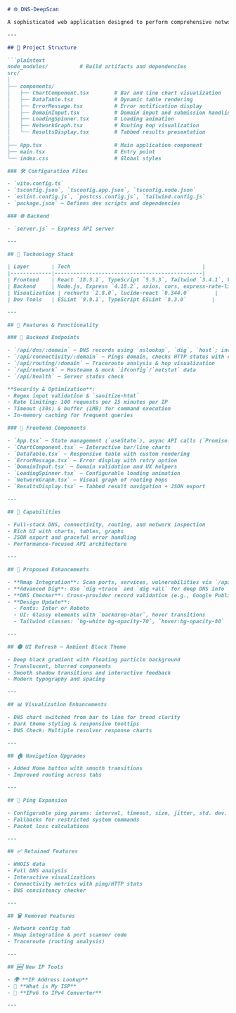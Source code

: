 ```markdown
# 🌐 DNS-DeepScan

A sophisticated web application designed to perform comprehensive network analysis for a given domain. Built with a modern JavaScript stack including **React**, **TypeScript**, **Vite**, and **Express**, this tool provides detailed insights into DNS records, connectivity metrics, routing paths, and network configuration through reusable components and data visualizations.

---

## 📁 Project Structure

```plaintext
node_modules/          # Build artifacts and dependencies
src/
│
├── components/
│   ├── ChartComponent.tsx        # Bar and line chart visualization
│   ├── DataTable.tsx             # Dynamic table rendering
│   ├── ErrorMessage.tsx          # Error notification display
│   ├── DomainInput.tsx           # Domain input and submission handling
│   ├── LoadingSpinner.tsx        # Loading animation
│   ├── NetworkGraph.tsx          # Routing hop visualization
│   └── ResultsDisplay.tsx        # Tabbed results presentation
│
├── App.tsx                       # Main application component
├── main.tsx                      # Entry point
└── index.css                     # Global styles

### 🛠 Configuration Files

- `vite.config.ts`
- `tsconfig.json`, `tsconfig.app.json`, `tsconfig.node.json`
- `eslint.config.js`, `postcss.config.js`, `tailwind.config.js`
- `package.json` – Defines dev scripts and dependencies

### 🌐 Backend

- `server.js` – Express API server

---

## 🧰 Technology Stack

| Layer       | Tech                                          |
|-------------|-----------------------------------------------|
| Frontend    | React `18.3.1`, TypeScript `5.5.3`, Tailwind `3.4.1`, Vite `7.0.6` |
| Backend     | Node.js, Express `4.18.2`, axios, cors, express-rate-limit |
| Visualization | recharts `2.8.0`, lucide-react `0.344.0`        |
| Dev Tools   | ESLint `9.9.1`, TypeScript ESLint `8.3.0`        |

---

## 🚀 Features & Functionality

### 🧠 Backend Endpoints

- `/api/dns/:domain` – DNS records using `nslookup`, `dig`, `host`; includes A record parsing & mock WHOIS
- `/api/connectivity/:domain` – Pings domain, checks HTTP status with curl, includes mock telnet
- `/api/routing/:domain` – Traceroute analysis & hop visualization
- `/api/network` – Hostname & mock `ifconfig`/`netstat` data
- `/api/health` – Server status check

**Security & Optimization**:
- Regex input validation & `sanitize-html`
- Rate limiting: 100 requests per 15 minutes per IP
- Timeout (30s) & buffer (1MB) for command execution
- In-memory caching for frequent queries

### 🎨 Frontend Components

- `App.tsx` – State management (`useState`), async API calls (`Promise.allSettled`)
- `ChartComponent.tsx` – Interactive bar/line charts
- `DataTable.tsx` – Responsive table with custom rendering
- `ErrorMessage.tsx` – Error display with retry option
- `DomainInput.tsx` – Domain validation and UX helpers
- `LoadingSpinner.tsx` – Configurable loading animation
- `NetworkGraph.tsx` – Visual graph of routing hops
- `ResultsDisplay.tsx` – Tabbed result navigation + JSON export

---

## 🎯 Capabilities

- Full-stack DNS, connectivity, routing, and network inspection
- Rich UI with charts, tables, graphs
- JSON export and graceful error handling
- Performance-focused API architecture

---

## 🔧 Proposed Enhancements

- **Nmap Integration**: Scan ports, services, vulnerabilities via `/api/nmap/:domain`
- **Advanced Dig**: Use `dig +trace` and `dig +all` for deep DNS info
- **DNS Checker**: Cross-provider record validation (e.g., Google Public DNS)
- **Design Update**:
  - Fonts: Inter or Roboto
  - UI: Glassy elements with `backdrop-blur`, hover transitions
  - Tailwind classes: `bg-white bg-opacity-70`, `hover:bg-opacity-80`

---

## 🌑 UI Refresh – Ambient Black Theme

- Deep black gradient with floating particle background
- Translucent, blurred components
- Smooth shadow transitions and interactive feedback
- Modern typography and spacing

---

## 📊 Visualization Enhancements

- DNS chart switched from bar to line for trend clarity
- Dark theme styling & responsive tooltips
- DNS Check: Multiple resolver response charts

---

## 🏠 Navigation Upgrades

- Added Home button with smooth transitions
- Improved routing across tabs

---

## 📶 Ping Expansion

- Configurable ping params: interval, timeout, size, jitter, std. dev.
- Fallbacks for restricted system commands
- Packet loss calculations

---

## ✅ Retained Features

- WHOIS data
- Full DNS analysis
- Interactive visualizations
- Connectivity metrics with ping/HTTP stats
- DNS consistency checker

---

## 🗑 Removed Features

- Network config tab
- Nmap integration & port scanner code
- Traceroute (routing analysis)

---

## 🆕 New IP Tools

- 🌍 **IP Address Lookup**
- 📡 **What is My ISP**
- 🔄 **IPv6 to IPv4 Converter**

---

